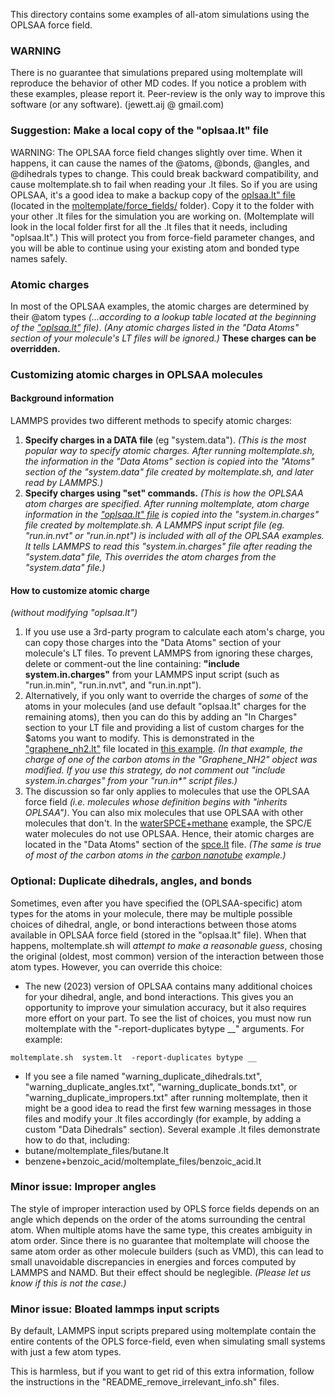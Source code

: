 This directory contains some examples of all-atom simulations using the OPLSAA force field.

### WARNING

There is no guarantee that simulations prepared using moltemplate will reproduce the behavior of other MD codes.  If you notice a problem with these examples, please report it. Peer-review is the only way to improve this software (or any software).  (jewett.aij @ gmail.com)



### Suggestion: Make a local copy of the "oplsaa.lt" file

WARNING: The OPLSAA force field changes slightly over time.
When it happens, it can cause the names of the
@atoms, @bonds, @angles, and @dihedrals types to change.
This could break backward compatibility,
and cause moltemplate.sh to fail when reading your .lt files.
So if you are using OPLSAA, it's a good idea to make a backup copy of the
[oplsaa.lt" file](../../../moltemplate/force_fields/oplsaa.lt)
(located in the
[moltemplate/force_fields/](../../../moltemplate/force_fields/) folder).
Copy it to the folder with your other .lt files for the simulation you are working on.  (Moltemplate will look in the local folder first for all the .lt files that it needs, including "oplsaa.lt".)
This will protect you from force-field parameter changes, and you
will be able to continue using your existing atom and bonded type names safely.




### Atomic charges

In most of the OPLSAA examples,
the atomic charges are determined by their @atom types
*(...according to a lookup table located at the beginning of the
["oplsaa.lt"](../../../moltemplate/force_fields/oplsaa.lt) file)*.
*(Any atomic charges listed in the "Data Atoms" section of your molecule's
LT files will be ignored.)*
**These charges can be overridden.**



### Customizing atomic charges in OPLSAA molecules

#### Background information

LAMMPS provides two different methods to specify atomic charges:
1) **Specify charges in a DATA file** (eg "system.data").
*(This is the most popular way to specify atomic charges.
After running moltemplate.sh, the information in the "Data Atoms" section
is copied into the "Atoms" section of the "system.data" file created by
moltemplate.sh, and later read by LAMMPS.)*
2) **Specify charges using "set" commands.**
*(This is how the OPLSAA atom charges are specified.
After running moltemplate, atom charge information in the
["oplsaa.lt" file](../../../moltemplate/force_fields/oplsaa.lt)
is copied into the "system.in.charges" file created by moltemplate.sh.
A LAMMPS input script file (eg. "run.in.nvt" or "run.in.npt")
is included with all of the OPLSAA examples.  It tells LAMMPS to read
this "system.in.charges" file after reading the "system.data" file,
This overrides the atom charges from the "system.data" file.)*


#### How to customize atomic charge
*(without modifying "oplsaa.lt")*

1) If you use use a 3rd-party program to calculate each atom's charge, you can
copy those charges into the "Data Atoms" section of your molecule's LT files.
To prevent LAMMPS from ignoring these charges, delete or comment-out the line
containing: **"include system.in.charges"** from your LAMMPS input script
(such as "run.in.min", "run.in.nvt", and "run.in.npt").
2) Alternatively, if you only want to override the charges of *some* of the
atoms in your molecules (and use default "oplsaa.lt" charges for the remaining
atoms), then you can do this by adding an "In Charges" section to your LT file
and providing a list of custom charges for the \$atoms you want to modify.
This is demonstrated in the ["graphene_nh2.lt"](functionalized_nanotubes_NH2/moltemplate_files/graphene_nh2.lt)
file located in [this example](functionalized_nanotubes_NH2).
*(In that example, the charge of one of the carbon atoms in the "Graphene_NH2"
object was modified.  If you use this strategy, do not comment out
"include system.in.charges" from your "run.in\*" script files.)*
3) The discussion so far only applies to molecules that use the OPLSAA force
field *(i.e. molecules whose definition begins with "inherits OPLSAA")*.
You can also mix molecules that use OPLSAA with other molecules
that don't.  In the [waterSPCE+methane](waterSPCE+methane) example,
the SPC/E water molecules do not use OPLSAA.
Hence, their atomic charges are located in the "Data Atoms" section
of the [spce.lt](waterSPCE+methane/moltemplate_files/spce.lt) file.
*(The same is true of most of the carbon atoms in the
[carbon nanotube](functionalized_nanotubes_NH2) example.)*






### Optional: Duplicate dihedrals, angles, and bonds

Sometimes, even after you have specified the (OPLSAA-specific) atom types
for the atoms in your molecule, there may be multiple possible choices
of dihedral, angle, or bond interactions between those atoms
available in OPLSAA force field (stored in the "oplsaa.lt" file).
When that happens, moltemplate.sh will *attempt to make a reasonable guess*,
chosing the original (oldest, most common) version of the interaction between
those atom types.  However, you can override this choice:

- The new (2023) version of OPLSAA contains many additional choices for your dihedral, angle, and bond interactions.  This gives you an opportunity to improve your simulation accuracy, but it also requires more effort on your part.  To see the list of choices, you must now run moltemplate with the "-report-duplicates bytype __" arguments.  For example:
```
moltemplate.sh  system.lt  -report-duplicates bytype __
```
- If you see a file named "warning_duplicate_dihedrals.txt", "warning_duplicate_angles.txt", "warning_duplicate_bonds.txt", or "warning_duplicate_impropers.txt" after running moltemplate, then it might be a good idea to read the first few warning messages
in those files and modify your .lt files accordingly (for example, by adding a custom "Data Dihedrals" section).  Several example .lt files demonstrate how to do that, including:
- butane/moltemplate_files/butane.lt
- benzene+benzoic_acid/moltemplate_files/benzoic_acid.lt



### Minor issue: Improper angles

The style of improper interaction used by OPLS force fields depends on an angle which depends on the order of the atoms surrounding the central atom. When multiple atoms have the same type, this creates ambiguity in atom order. Since there is no guarantee that moltemplate will choose the same atom order as other molecule builders (such as VMD), this can lead to small unavoidable discrepancies in energies and forces computed by LAMMPS and NAMD.  But their effect should be neglegible.
*(Please let us know if this is not the case.)*



### Minor issue: Bloated lammps input scripts

By default, LAMMPS input scripts prepared using moltemplate contain the entire contents of the OPLS force-field, even when simulating small systems with just a few atom types.

This is harmless, but if you want to get rid of this extra information, follow the instructions in the "README_remove_irrelevant_info.sh" files.
